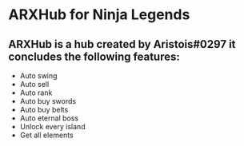 # ARXHub for Ninja Legends
ARXHub is a hub created by Aristois#0297 it concludes the following features:
---------------
- Auto swing
- Auto sell
- Auto rank
- Auto buy swords
- Auto buy belts
- Auto eternal boss
- Unlock every island
- Get all elements
